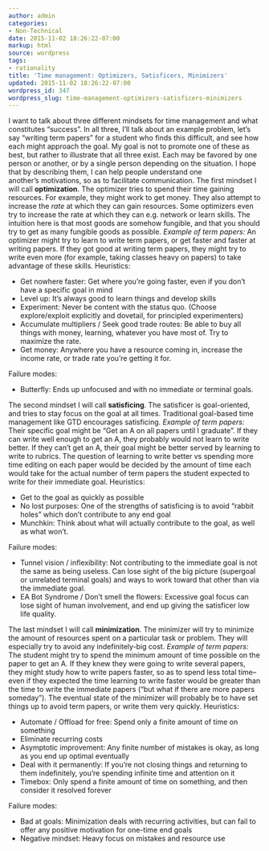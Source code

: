 ```yaml
---
author: admin
categories:
- Non-Technical
date: 2015-11-02 18:26:22-07:00
markup: html
source: wordpress
tags:
- rationality
title: 'Time management: Optimizers, Satisficers, Minimizers'
updated: 2015-11-02 18:26:22-07:00
wordpress_id: 347
wordpress_slug: time-management-optimizers-satisficers-minimizers
---
```

I want to talk about three different mindsets for time management and what constitutes “success”. In all three, I’ll talk about an example problem, let’s say “writing term papers” for a student who finds this difficult, and see how each might approach the goal. My goal is not to promote one of these as best, but rather to illustrate that all three exist. Each may be favored by one person or another, or by a single person depending on the situation. I hope that by describing them, I can help people understand one another’s motivations, so as to facilitate communication. The first mindset I will call **optimization**. The optimizer tries to spend their time gaining resources. For example, they might work to get money. They also attempt to increase the *rate* at which they can gain resources. Some optimizers even try to increase the rate at which they can e.g. network or learn skills. The intuition here is that most goods are somehow fungible, and that you should try to get as many fungible goods as possible. *Example of term papers:* An optimizer might try to learn to write term papers, or get faster and faster at writing papers. If they got good at writing term papers, they might try to write even more (for example, taking classes heavy on papers) to take advantage of these skills. Heuristics:

-   Get nowhere faster: Get where you’re going faster, even if you don’t have a specific goal in mind
-   Level up: It’s always good to learn things and develop skills
-   Experiment: Never be content with the status quo. (Choose explore/exploit explicitly and dovetail, for principled experimenters)
-   Accumulate multipliers / Seek good trade routes: Be able to buy all things with money, learning, whatever you have most of. Try to maximize the rate.
-   Get money: Anywhere you have a resource coming in, increase the income rate, or trade rate you’re getting it for.

Failure modes:

-   Butterfly: Ends up unfocused and with no immediate or terminal goals.

The second mindset I will call **satisficing**. The satisficer is goal-oriented, and tries to stay focus on the goal at all times. Traditional goal-based time management like GTD encourages satisficing. *Example of term papers:* Their specific goal might be “Get an A on all papers until I graduate”. If they can write well enough to get an A, they probably would not learn to write better. If they can’t get an A, their goal might be better served by learning to write to rubrics. The question of learning to write better vs spending more time editing on each paper would be decided by the amount of time each would take for the actual number of term papers the student expected to write for their immediate goal. Heuristics:

-   Get to the goal as quickly as possible
-   No lost purposes: One of the strengths of satisficing is to avoid “rabbit holes” which don’t contribute to any end goal
-   Munchkin: Think about what will actually contribute to the goal, as well as what won’t.

Failure modes:

-   Tunnel vision / inflexibility: Not contributing to the immediate goal is not the same as being useless. Can lose sight of the big picture (supergoal or unrelated terminal goals) and ways to work toward that other than via the immediate goal.
-   EA Bot Syndrome / Don’t smell the flowers: Excessive goal focus can lose sight of human involvement, and end up giving the satisficer low life quality.

The last mindset I will call **minimization**. The minimizer will try to minimize the amount of resources spent on a particular task or problem. They will especially try to avoid any indefinitely-big cost. *Example of term papers:* The student might try to spend the minimum amount of time possible on the paper to get an A. If they knew they were going to write several papers, they might study how to write papers faster, so as to spend less total time–even if they expected the time learning to write faster would be greater than the time to write the immediate papers (“but what if there are more papers someday”). The eventual state of the minimizer will probably be to have set things up to avoid term papers, or write them very quickly. Heuristics:

-   Automate / Offload for free: Spend only a finite amount of time on something
-   Eliminate recurring costs
-   Asymptotic improvement: Any finite number of mistakes is okay, as long as you end up optimal eventually
-   Deal with it permanently: If you’re not closing things and returning to them indefinitely, you’re spending infinite time and attention on it
-   Timebox: Only spend a finite amount of time on something, and then consider it resolved forever

Failure modes:

-   Bad at goals: Minimization deals with recurring activities, but can fail to offer any positive motivation for one-time end goals
-   Negative mindset: Heavy focus on mistakes and resource use
